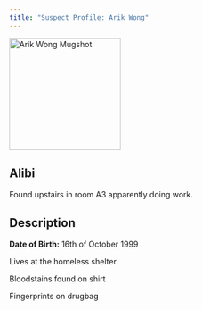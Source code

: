 ```yaml
---
title: "Suspect Profile: Arik Wong"
---
```


<img src="/CrimeSceneSite/mugshots/arik.jpg" alt="Arik Wong Mugshot" width="200" height="200"/>
<h2>Alibi</h2>
Found upstairs in room A3 apparently doing work.
<h2>Description</h2>
<p><b>Date of Birth:</b> 16th of October 1999</p>
<p>Lives at the homeless shelter</p>
<p>Bloodstains found on shirt</p>
<p>Fingerprints on drugbag</p>